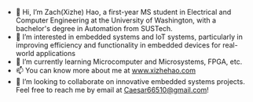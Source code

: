 - 👋 Hi, I’m Zach(Xizhe) Hao, a first-year MS student in Electrical and Computer Engineering at the University of Washington, with a bachelor's degree in Automation from SUSTech.
- 👀 I’m interested in embedded systems and IoT systems, particularly  in improving efficiency and functionality in embedded devices for real-world 
applications
- 🌱 I’m currently learning Microcomputer and Microsystems, FPGA, etc.
- 📫 You can know more about me at www.xizhehao.com
- 💞️ I’m looking to collaborate on innovative embedded systems projects. Feel free to reach me by email at Caesar66510@gmail.com!


<!---
Xizhe-Hao/Xizhe-Hao is a ✨ special ✨ repository because its `README.md` (this file) appears on your GitHub profile.
You can click the Preview link to take a look at your changes.
--->

